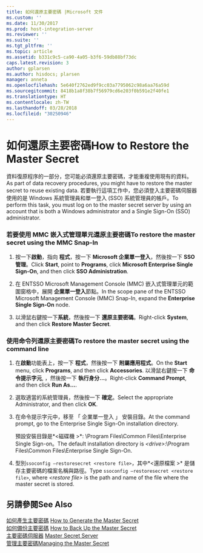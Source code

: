 ```yaml
---
title: 如何還原主要密碼 |Microsoft 文件
ms.custom: ''
ms.date: 11/30/2017
ms.prod: host-integration-server
ms.reviewer: ''
ms.suite: ''
ms.tgt_pltfrm: ''
ms.topic: article
ms.assetid: b331c9c5-ca90-4a05-b3f6-59db88bf73dc
caps.latest.revision: 3
author: gplarsen
ms.author: hisdocs; plarsen
manager: anneta
ms.openlocfilehash: 5e640f2762ed9f9cc03a7795062c98a6aa76a59d
ms.sourcegitcommit: 8418b1a8f38b7f56979cd6e203f0b591e2f40fe1
ms.translationtype: HT
ms.contentlocale: zh-TW
ms.lasthandoff: 03/28/2018
ms.locfileid: "30250946"
---
```

# <a name="how-to-restore-the-master-secret"></a><span data-ttu-id="b3621-102">如何還原主要密碼</span><span class="sxs-lookup"><span data-stu-id="b3621-102">How to Restore the Master Secret</span></span>
<span data-ttu-id="b3621-103">資料復原程序的一部分，您可能必須還原主要密碼，才能重複使用現有的資料。</span><span class="sxs-lookup"><span data-stu-id="b3621-103">As part of data recovery procedures, you might have to restore the master secret to reuse existing data.</span></span> <span data-ttu-id="b3621-104">若要執行這項工作中，您必須登入主要密碼伺服器使用的是 Windows 系統管理員和單一登入 (SSO) 系統管理員的帳戶。</span><span class="sxs-lookup"><span data-stu-id="b3621-104">To perform this task, you must log on to the master secret server by using an account that is both a Windows administrator and a Single Sign-On (SSO) administrator.</span></span>  
  
### <a name="to-restore-the-master-secret-using-the-mmc-snap-in"></a><span data-ttu-id="b3621-105">若要使用 MMC 嵌入式管理單元還原主要密碼</span><span class="sxs-lookup"><span data-stu-id="b3621-105">To restore the master secret using the MMC Snap-In</span></span>  
  
1.  <span data-ttu-id="b3621-106">按一下**啟動**，指向 **程式**，按一下  **Microsoft 企業單一登入**，然後按一下  **SSO 管理**。</span><span class="sxs-lookup"><span data-stu-id="b3621-106">Click **Start**, point to **Programs**, click **Microsoft Enterprise Single Sign-On**, and then click **SSO Administration**.</span></span>  
  
2.  <span data-ttu-id="b3621-107">在 ENTSSO Microsoft Management Console (MMC) 嵌入式管理單元的範圍窗格中，展開 **企業單一登入**節點。</span><span class="sxs-lookup"><span data-stu-id="b3621-107">In the scope pane of the ENTSSO Microsoft Management Console (MMC) Snap-In, expand the **Enterprise Single Sign-On** node.</span></span>  
  
3.  <span data-ttu-id="b3621-108">以滑鼠右鍵按一下**系統**，然後按一下 **還原主要密碼**。</span><span class="sxs-lookup"><span data-stu-id="b3621-108">Right-click **System**, and then click **Restore Master Secret**.</span></span>  
  
### <a name="to-restore-the-master-secret-using-the-command-line"></a><span data-ttu-id="b3621-109">使用命令列還原主要密碼</span><span class="sxs-lookup"><span data-stu-id="b3621-109">To restore the master secret using the command line</span></span>  
  
1.  <span data-ttu-id="b3621-110">在**啟動**功能表上，按一下 **程式**，然後按一下 **附屬應用程式**。</span><span class="sxs-lookup"><span data-stu-id="b3621-110">On the **Start** menu, click **Programs**, and then click **Accessories**.</span></span> <span data-ttu-id="b3621-111">以滑鼠右鍵按一下 **命令提示字元**, ，然後按一下  **執行身分...**。</span><span class="sxs-lookup"><span data-stu-id="b3621-111">Right-click **Command Prompt**, and then click **Run As…**.</span></span>  
  
2.  <span data-ttu-id="b3621-112">選取適當的系統管理員，然後按一下 **確定**。</span><span class="sxs-lookup"><span data-stu-id="b3621-112">Select the appropriate Administrator, and then click **OK**.</span></span>  
  
3.  <span data-ttu-id="b3621-113">在命令提示字元中，移至 「 企業單一登入 」 安裝目錄。</span><span class="sxs-lookup"><span data-stu-id="b3621-113">At the command prompt, go to the Enterprise Single Sign-On installation directory.</span></span>  
  
     <span data-ttu-id="b3621-114">預設安裝目錄是*\<磁碟機 >*: \Program Files\Common Files\Enterprise Single Sign-on。</span><span class="sxs-lookup"><span data-stu-id="b3621-114">The default installation directory is *\<drive>*:\Program Files\Common Files\Enterprise Single Sign-On.</span></span>  
  
4.  <span data-ttu-id="b3621-115">型別`ssoconfig –restoresecret <restore file>`，其中*\<還原檔案 >* 是儲存主要密碼的檔案名稱與路徑。</span><span class="sxs-lookup"><span data-stu-id="b3621-115">Type `ssoconfig –restoresecret <restore file>`, where *\<restore file>* is the path and name of the file where the master secret is stored.</span></span>  
  
## <a name="see-also"></a><span data-ttu-id="b3621-116">另請參閱</span><span class="sxs-lookup"><span data-stu-id="b3621-116">See Also</span></span>  
 <span data-ttu-id="b3621-117">[如何產生主要密碼](../esso/how-to-generate-the-master-secret.md) </span><span class="sxs-lookup"><span data-stu-id="b3621-117">[How to Generate the Master Secret](../esso/how-to-generate-the-master-secret.md) </span></span>  
 <span data-ttu-id="b3621-118">[如何備份主要密碼](../esso/how-to-back-up-the-master-secret.md) </span><span class="sxs-lookup"><span data-stu-id="b3621-118">[How to Back Up the Master Secret](../esso/how-to-back-up-the-master-secret.md) </span></span>  
 <span data-ttu-id="b3621-119">[主要密碼伺服器](../esso/master-secret-server.md) </span><span class="sxs-lookup"><span data-stu-id="b3621-119">[Master Secret Server](../esso/master-secret-server.md) </span></span>  
 [<span data-ttu-id="b3621-120">管理主要密碼</span><span class="sxs-lookup"><span data-stu-id="b3621-120">Managing the Master Secret</span></span>](../esso/managing-the-master-secret.md)